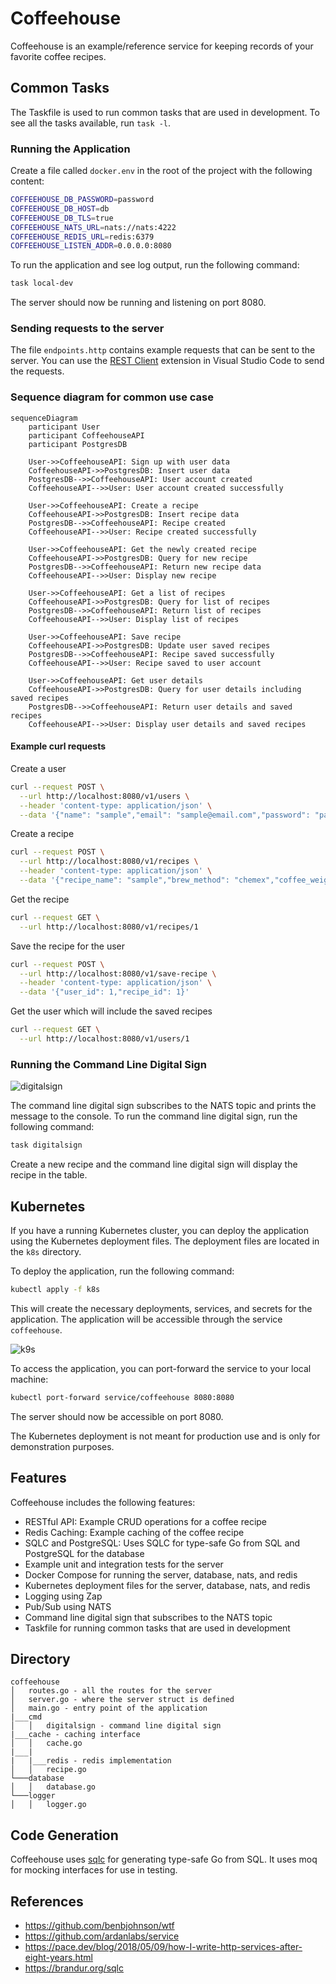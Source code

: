 # Coffeehouse

Coffeehouse is an example/reference service for keeping records of your favorite coffee recipes.

## Common Tasks

The Taskfile is used to run common tasks that are used in development. To see all the tasks available, run `task -l`.

### Running the Application

Create a file called `docker.env` in the root of the project with the following content:
```bash
COFFEEHOUSE_DB_PASSWORD=password
COFFEEHOUSE_DB_HOST=db
COFFEEHOUSE_DB_TLS=true
COFFEEHOUSE_NATS_URL=nats://nats:4222
COFFEEHOUSE_REDIS_URL=redis:6379
COFFEEHOUSE_LISTEN_ADDR=0.0.0.0:8080
```

To run the application and see log output, run the following command:
```bash
task local-dev
```

The server should now be running and listening on port 8080.

### Sending requests to the server

The file `endpoints.http` contains example requests that can be sent to the server. You can use the [REST Client](https://marketplace.visualstudio.com/items?itemName=humao.rest-client) extension in Visual Studio Code to send the requests.

### Sequence diagram for common use case

```mermaid
sequenceDiagram
    participant User
    participant CoffeehouseAPI
    participant PostgresDB

    User->>CoffeehouseAPI: Sign up with user data
    CoffeehouseAPI->>PostgresDB: Insert user data
    PostgresDB-->>CoffeehouseAPI: User account created
    CoffeehouseAPI-->>User: User account created successfully

    User->>CoffeehouseAPI: Create a recipe
    CoffeehouseAPI->>PostgresDB: Insert recipe data
    PostgresDB-->>CoffeehouseAPI: Recipe created
    CoffeehouseAPI-->>User: Recipe created successfully

    User->>CoffeehouseAPI: Get the newly created recipe
    CoffeehouseAPI->>PostgresDB: Query for new recipe
    PostgresDB-->>CoffeehouseAPI: Return new recipe data
    CoffeehouseAPI-->>User: Display new recipe

    User->>CoffeehouseAPI: Get a list of recipes
    CoffeehouseAPI->>PostgresDB: Query for list of recipes
    PostgresDB-->>CoffeehouseAPI: Return list of recipes
    CoffeehouseAPI-->>User: Display list of recipes

    User->>CoffeehouseAPI: Save recipe
    CoffeehouseAPI->>PostgresDB: Update user saved recipes
    PostgresDB-->>CoffeehouseAPI: Recipe saved successfully
    CoffeehouseAPI-->>User: Recipe saved to user account

    User->>CoffeehouseAPI: Get user details
    CoffeehouseAPI->>PostgresDB: Query for user details including saved recipes
    PostgresDB-->>CoffeehouseAPI: Return user details and saved recipes
    CoffeehouseAPI-->>User: Display user details and saved recipes
```

#### Example curl requests

Create a user
```bash
curl --request POST \
  --url http://localhost:8080/v1/users \
  --header 'content-type: application/json' \
  --data '{"name": "sample","email": "sample@email.com","password": "password"}'
```

Create a recipe
```bash
curl --request POST \
  --url http://localhost:8080/v1/recipes \
  --header 'content-type: application/json' \
  --data '{"recipe_name": "sample","brew_method": "chemex","coffee_weight": 20.0,"weight_unit": "g","grind_size": 21,"water_weight": 500.0,"water_unit": "g"}'
```

Get the recipe
```bash
curl --request GET \
  --url http://localhost:8080/v1/recipes/1
```

Save the recipe for the user
```bash
curl --request POST \
  --url http://localhost:8080/v1/save-recipe \
  --header 'content-type: application/json' \
  --data '{"user_id": 1,"recipe_id": 1}'
```

Get the user which will include the saved recipes
```bash
curl --request GET \
  --url http://localhost:8080/v1/users/1
```

### Running the Command Line Digital Sign

![digitalsign](images/digitalsign.png)

The command line digital sign subscribes 
to the NATS topic and prints the message to the console. To run the command line digital sign, run the following command:
```bash
task digitalsign
```

Create a new recipe and the command line digital sign will display the recipe in the table.

## Kubernetes

If you have a running Kubernetes cluster, you can deploy the application using the Kubernetes deployment files. The deployment files are located in the `k8s` directory.

To deploy the application, run the following command:
```bash
kubectl apply -f k8s
```

This will create the necessary deployments, services, and secrets for the application. The application will be accessible through the service `coffeehouse`.

![k9s](images/k9s.png)

To access the application, you can port-forward the service to your local machine:
```bash
kubectl port-forward service/coffeehouse 8080:8080
```

The server should now be accessible on port 8080.

The Kubernetes deployment is not meant for production use and is only for demonstration purposes.

## Features

Coffeehouse includes the following features:
- RESTful API: Example CRUD operations for a coffee recipe
- Redis Caching: Example caching of the coffee recipe
- SQLC and PostgreSQL: Uses SQLC for type-safe Go from SQL and PostgreSQL for the database
- Example unit and integration tests for the server
- Docker Compose for running the server, database, nats, and redis
- Kubernetes deployment files for the server, database, nats, and redis
- Logging using Zap
- Pub/Sub using NATS
- Command line digital sign that subscribes to the NATS topic
- Taskfile for running common tasks that are used in development

## Directory
```
coffeehouse
│   routes.go - all the routes for the server
│   server.go - where the server struct is defined   
│   main.go - entry point of the application
|___cmd
│   │   digitalsign - command line digital sign
|___cache - caching interface
│   │   cache.go
|___|
|   |___redis - redis implementation
│   │   recipe.go
└───database
│   │   database.go
└───logger
│   │   logger.go
```

## Code Generation

Coffeehouse uses [sqlc](https://sqlc.dev/) for generating type-safe Go from SQL. It uses moq for mocking interfaces for use in testing.

## References

- https://github.com/benbjohnson/wtf
- https://github.com/ardanlabs/service
- https://pace.dev/blog/2018/05/09/how-I-write-http-services-after-eight-years.html
- https://brandur.org/sqlc
